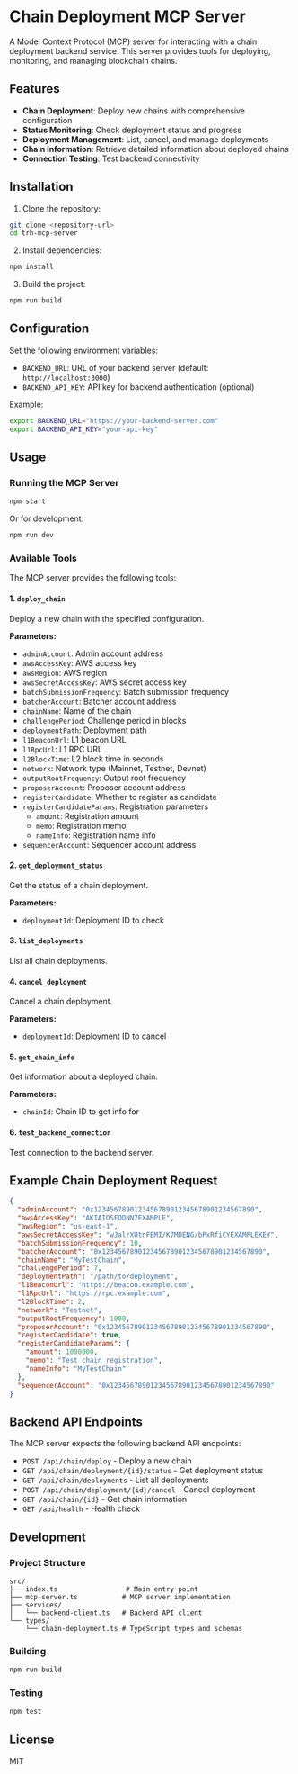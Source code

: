 # Chain Deployment MCP Server

A Model Context Protocol (MCP) server for interacting with a chain deployment backend service. This server provides tools for deploying, monitoring, and managing blockchain chains.

## Features

- **Chain Deployment**: Deploy new chains with comprehensive configuration
- **Status Monitoring**: Check deployment status and progress
- **Deployment Management**: List, cancel, and manage deployments
- **Chain Information**: Retrieve detailed information about deployed chains
- **Connection Testing**: Test backend connectivity

## Installation

1. Clone the repository:
```bash
git clone <repository-url>
cd trh-mcp-server
```

2. Install dependencies:
```bash
npm install
```

3. Build the project:
```bash
npm run build
```

## Configuration

Set the following environment variables:

- `BACKEND_URL`: URL of your backend server (default: `http://localhost:3000`)
- `BACKEND_API_KEY`: API key for backend authentication (optional)

Example:
```bash
export BACKEND_URL="https://your-backend-server.com"
export BACKEND_API_KEY="your-api-key"
```

## Usage

### Running the MCP Server

```bash
npm start
```

Or for development:
```bash
npm run dev
```

### Available Tools

The MCP server provides the following tools:

#### 1. `deploy_chain`
Deploy a new chain with the specified configuration.

**Parameters:**
- `adminAccount`: Admin account address
- `awsAccessKey`: AWS access key
- `awsRegion`: AWS region
- `awsSecretAccessKey`: AWS secret access key
- `batchSubmissionFrequency`: Batch submission frequency
- `batcherAccount`: Batcher account address
- `chainName`: Name of the chain
- `challengePeriod`: Challenge period in blocks
- `deploymentPath`: Deployment path
- `l1BeaconUrl`: L1 beacon URL
- `l1RpcUrl`: L1 RPC URL
- `l2BlockTime`: L2 block time in seconds
- `network`: Network type (Mainnet, Testnet, Devnet)
- `outputRootFrequency`: Output root frequency
- `proposerAccount`: Proposer account address
- `registerCandidate`: Whether to register as candidate
- `registerCandidateParams`: Registration parameters
  - `amount`: Registration amount
  - `memo`: Registration memo
  - `nameInfo`: Registration name info
- `sequencerAccount`: Sequencer account address

#### 2. `get_deployment_status`
Get the status of a chain deployment.

**Parameters:**
- `deploymentId`: Deployment ID to check

#### 3. `list_deployments`
List all chain deployments.

#### 4. `cancel_deployment`
Cancel a chain deployment.

**Parameters:**
- `deploymentId`: Deployment ID to cancel

#### 5. `get_chain_info`
Get information about a deployed chain.

**Parameters:**
- `chainId`: Chain ID to get info for

#### 6. `test_backend_connection`
Test connection to the backend server.

## Example Chain Deployment Request

```json
{
  "adminAccount": "0x1234567890123456789012345678901234567890",
  "awsAccessKey": "AKIAIOSFODNN7EXAMPLE",
  "awsRegion": "us-east-1",
  "awsSecretAccessKey": "wJalrXUtnFEMI/K7MDENG/bPxRfiCYEXAMPLEKEY",
  "batchSubmissionFrequency": 10,
  "batcherAccount": "0x1234567890123456789012345678901234567890",
  "chainName": "MyTestChain",
  "challengePeriod": 7,
  "deploymentPath": "/path/to/deployment",
  "l1BeaconUrl": "https://beacon.example.com",
  "l1RpcUrl": "https://rpc.example.com",
  "l2BlockTime": 2,
  "network": "Testnet",
  "outputRootFrequency": 1000,
  "proposerAccount": "0x1234567890123456789012345678901234567890",
  "registerCandidate": true,
  "registerCandidateParams": {
    "amount": 1000000,
    "memo": "Test chain registration",
    "nameInfo": "MyTestChain"
  },
  "sequencerAccount": "0x1234567890123456789012345678901234567890"
}
```

## Backend API Endpoints

The MCP server expects the following backend API endpoints:

- `POST /api/chain/deploy` - Deploy a new chain
- `GET /api/chain/deployment/{id}/status` - Get deployment status
- `GET /api/chain/deployments` - List all deployments
- `POST /api/chain/deployment/{id}/cancel` - Cancel deployment
- `GET /api/chain/{id}` - Get chain information
- `GET /api/health` - Health check

## Development

### Project Structure

```
src/
├── index.ts                 # Main entry point
├── mcp-server.ts           # MCP server implementation
├── services/
│   └── backend-client.ts   # Backend API client
└── types/
    └── chain-deployment.ts # TypeScript types and schemas
```

### Building

```bash
npm run build
```

### Testing

```bash
npm test
```

## License

MIT 